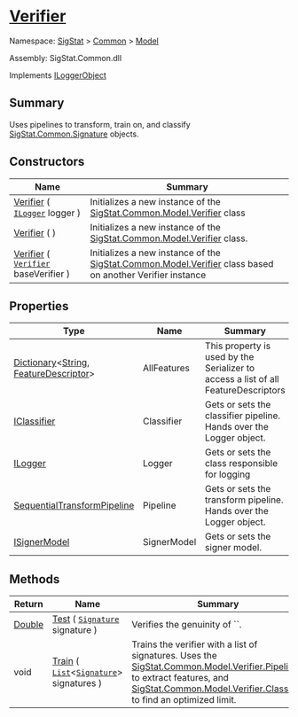 # [Verifier](./Verifier.md)

Namespace: [SigStat]() > [Common](./../README.md) > [Model](./README.md)

Assembly: SigStat.Common.dll

Implements [ILoggerObject](./../ILoggerObject.md)

## Summary
Uses pipelines to transform, train on, and classify [SigStat.Common.Signature](./../Signature.md) objects.

## Constructors

| Name | Summary | 
| --- | --- | 
| [Verifier](./../../../ctor/Verifier-100664091.md) ( [`ILogger`](./Verifier.md) logger ) | Initializes a new instance of the [SigStat.Common.Model.Verifier](./../Model/Verifier.md) class | 
| [Verifier](./../../../ctor/Verifier-100664092.md) (  ) | Initializes a new instance of the [SigStat.Common.Model.Verifier](./../Model/Verifier.md) class. | 
| [Verifier](./../../../ctor/Verifier-100664093.md) ( [`Verifier`](./Verifier.md) baseVerifier ) | Initializes a new instance of the [SigStat.Common.Model.Verifier](./../Model/Verifier.md) class based on another Verifier instance | 


## Properties

| Type | Name | Summary | 
| --- | --- | --- | 
| [Dictionary](https://docs.microsoft.com/en-us/dotnet/api/System.Collections.Generic.Dictionary-2)\<[String](https://docs.microsoft.com/en-us/dotnet/api/System.String), [FeatureDescriptor](./../FeatureDescriptor.md)> | AllFeatures | This property is used by the Serializer to access a list of all FeatureDescriptors | 
| [IClassifier](./../Pipeline/IClassifier.md) | Classifier | Gets or sets the classifier pipeline. Hands over the Logger object. | 
| [ILogger](./Verifier.md) | Logger | Gets or sets the class responsible for logging | 
| [SequentialTransformPipeline](./../Pipeline/SequentialTransformPipeline.md) | Pipeline | Gets or sets the transform pipeline. Hands over the Logger object. | 
| [ISignerModel](./../Pipeline/ISignerModel.md) | SignerModel | Gets or sets the signer model. | 


## Methods

| Return | Name | Summary | 
| --- | --- | --- | 
| [Double](https://docs.microsoft.com/en-us/dotnet/api/System.Double) | [Test](./Methods/Verifier-100664095.md) ( [`Signature`](./../Signature.md) signature ) | Verifies the genuinity of ``. | 
| void | [Train](./Methods/Verifier-100664094.md) ( [`List`](https://docs.microsoft.com/en-us/dotnet/api/System.Collections.Generic.List-1)\<[`Signature`](./../Signature.md)> signatures ) | Trains the verifier with a list of signatures. Uses the [SigStat.Common.Model.Verifier.Pipeline]() to extract features,  and [SigStat.Common.Model.Verifier.Classifier]() to find an optimized limit. | 


